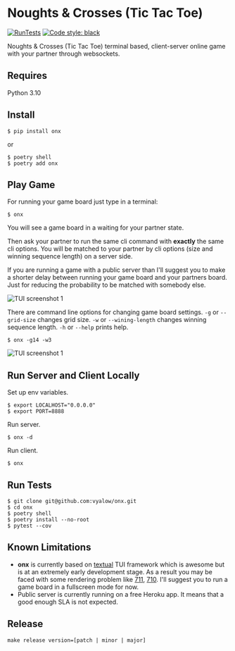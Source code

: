 # Noughts & Crosses (Tic Tac Toe)

[![RunTests](https://github.com/vyalovvldmr/onx/actions/workflows/run_tests.yml/badge.svg)](https://github.com/vyalovvldmr/onx/actions/workflows/run_tests.yml)
<a href="https://github.com/psf/black"><img alt="Code style: black" src="https://img.shields.io/badge/code%20style-black-000000.svg"></a>

Noughts & Crosses (Tic Tac Toe) terminal based, client-server online game with your partner through websockets.

## Requires

Python 3.10

## Install

```
$ pip install onx
```

or

```
$ poetry shell
$ poetry add onx
```

## Play Game

For running your game board just type in a terminal:

```
$ onx
```

You will see a game board in a waiting for your partner state.

Then ask your partner to run the same cli command with **exactly** the same cli options.
You will be matched to your partner by cli options (size and winning sequence length) on a server side.

If you are running a game with a public server than I'll suggest you to make a shorter delay between running your game board and your partners board. Just for reducing the probability to be matched with somebody else.


![TUI screenshot 1](https://github.com/vyalovvldmr/onx/blob/master/static/screen1.png?raw=true)

There are command line options for changing game board settings.
`-g` or `--grid-size` changes grid size.
`-w` or `--wining-length` changes winning sequence length.
`-h` or `--help` prints help.

```
$ onx -g14 -w3
```

![TUI screenshot 1](https://github.com/vyalovvldmr/onx/blob/master/static/screen2.png?raw=true)

## Run Server and Client Locally

Set up env variables.

```
$ export LOCALHOST="0.0.0.0"
$ export PORT=8888
```

Run server.

```
$ onx -d
```

Run client.

```
$ onx
```

## Run Tests

```
$ git clone git@github.com:vyalow/onx.git
$ cd onx
$ poetry shell
$ poetry install --no-root
$ pytest --cov
```

## Known Limitations

- **onx** is currently based on [textual](https://github.com/Textualize/textual) TUI framework which is awesome
  but is at an extremely early development stage. As a result you may be faced with some rendering problem like [711](https://github.com/Textualize/textual/issues/711), [710](https://github.com/Textualize/textual/issues/710).
  I'll suggest you to run a game board in a fullscreen mode for now.
- Public server is currently running on a free Heroku app. It means that a good enough SLA is not expected.

## Release

```
make release version=[patch | minor | major]
```
